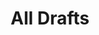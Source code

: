 ---
title: All Drafts
sitemap:
    ignore: true
metadata:
    description: Shows all sumbitted techs for review

content:
    items: '@self.children'
    order:
        by: date
        dir: desc
    limit: 12
    pagination: true

# feed:
#     description: Sample Blog Description
#     limit: 10

pagination: true
---